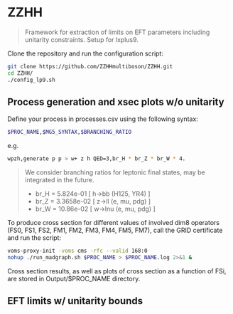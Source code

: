 # ZZHH

> Framework for extraction of limits on EFT parameters including unitarity constraints. Setup for lxplus9.

Clone the repository and run the configuration script:

```bash
git clone https://github.com/ZZHHmultiboson/ZZHH.git
cd ZZHH/
./config_lp9.sh
```

## Process generation and xsec plots w/o unitarity

Define your process in processes.csv using the following syntax:

```bash
$PROC_NAME,$MG5_SYNTAX,$BRANCHING_RATIO
```
e.g.

```bash
wpzh,generate p p > w+ z h QED=3,br_H * br_Z * br_W * 4.
```
> We consider branching ratios for leptonic final states, may be integrated in the future. 
> * br_H = 5.824e-01 [ h->bb (H125, YR4) ]  
> * br_Z = 3.3658e-02 [ z->ll (e, mu, pdg) ]  
> * br_W = 10.86e-02 [ w->lnu (e, mu, pdg) ]  

To produce cross section for different values of involved dim8 operators (FS0, FS1, FS2, FM1, FM2, FM3, FM4, FM5, FM7), call the GRID certificate and run the script:

```bash
voms-proxy-init -voms cms -rfc --valid 168:0
nohup ./run_madgraph.sh $PROC_NAME > $PROC_NAME.log 2>&1 &
```
Cross section results, as well as plots of cross section as a function of FSi, are stored in Output/$PROC_NAME directory.

## EFT limits w/ unitarity bounds

